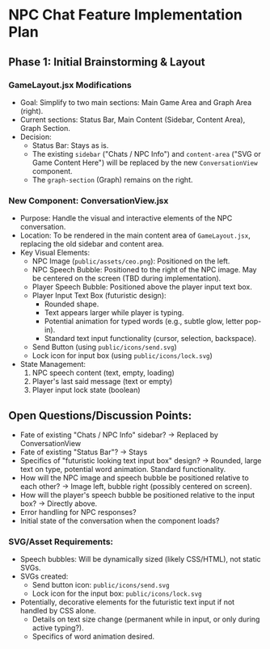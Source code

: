# NPC Chat Feature Implementation Plan

## Phase 1: Initial Brainstorming & Layout

### GameLayout.jsx Modifications
- Goal: Simplify to two main sections: Main Game Area and Graph Area (right).
- Current sections: Status Bar, Main Content (Sidebar, Content Area), Graph Section.
- Decision:
    - Status Bar: Stays as is.
    - The existing `sidebar` ("Chats / NPC Info") and `content-area` ("SVG or Game Content Here") will be replaced by the new `ConversationView` component.
    - The `graph-section` (Graph) remains on the right.

### New Component: ConversationView.jsx
- Purpose: Handle the visual and interactive elements of the NPC conversation.
- Location: To be rendered in the main content area of `GameLayout.jsx`, replacing the old sidebar and content area.
- Key Visual Elements:
    - NPC Image (`public/assets/ceo.png`): Positioned on the left.
    - NPC Speech Bubble: Positioned to the right of the NPC image. May be centered on the screen (TBD during implementation).
    - Player Speech Bubble: Positioned above the player input text box.
    - Player Input Text Box (futuristic design):
        - Rounded shape.
        - Text appears larger while player is typing.
        - Potential animation for typed words (e.g., subtle glow, letter pop-in).
        - Standard text input functionality (cursor, selection, backspace).
    - Send Button (using `public/icons/send.svg`)
    - Lock icon for input box (using `public/icons/lock.svg`)
- State Management:
    1.  NPC speech content (text, empty, loading)
    2.  Player's last said message (text or empty)
    3.  Player input lock state (boolean)

## Open Questions/Discussion Points:
- Fate of existing "Chats / NPC Info" sidebar? -> Replaced by ConversationView
- Fate of existing "Status Bar"? -> Stays
- Specifics of "futuristic looking text input box" design? -> Rounded, large text on type, potential word animation. Standard functionality.
- How will the NPC image and speech bubble be positioned relative to each other? -> Image left, bubble right (possibly centered on screen).
- How will the player's speech bubble be positioned relative to the input box? -> Directly above.
- Error handling for NPC responses?
- Initial state of the conversation when the component loads?

### SVG/Asset Requirements:
- Speech bubbles: Will be dynamically sized (likely CSS/HTML), not static SVGs.
- SVGs created:
    - Send button icon: `public/icons/send.svg`
    - Lock icon for the input box: `public/icons/lock.svg`
- Potentially, decorative elements for the futuristic text input if not handled by CSS alone. 
    - Details on text size change (permanent while in input, or only during active typing?).
    - Specifics of word animation desired. 